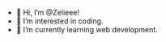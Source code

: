- 👋 Hi, I’m @Zelieee!
- 👀 I’m interested in coding.
- 🌱 I’m currently learning web development.

<!---
Zelieee/Zelieee is a ✨ special ✨ repository because its `README.md` (this file) appears on your GitHub profile.
You can click the Preview link to take a look at your changes.
--->
